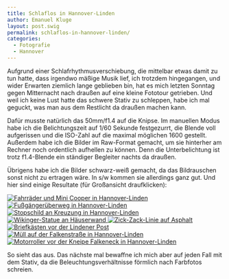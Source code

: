 ```yaml
---
title: Schlaflos in Hannover-Linden
author: Emanuel Kluge
layout: post.swig
permalink: schlaflos-in-hannover-linden/
categories:
  - Fotografie
  - Hannover
---
```


Aufgrund einer Schlafrhythmusverschiebung, die mittelbar etwas damit zu tun hatte, dass irgendwo mäßige Musik lief, ich trotzdem hingegangen, und wider Erwarten ziemlich lange geblieben bin, hat es mich letzten Sonntag gegen Mitternacht nach draußen auf eine kleine Fototour getrieben. Und weil ich keine Lust hatte das schwere Stativ zu schleppen, habe ich mal geguckt, was man aus dem Restlicht da draußen machen kann.

Dafür musste natürlich das 50mm/f1.4 auf die Knipse. Im manuellen Modus habe ich die Belichtungszeit auf 1/60 Sekunde festgezurrt, die Blende voll aufgerissen und die ISO-Zahl auf die maximal möglichen 1600 gestellt. Außerdem habe ich die Bilder im Raw-Format gemacht, um sie hinterher am Rechner noch ordentlich aufhellen zu können. Denn die Unterbelichtung ist trotz f1.4-Blende ein ständiger Begleiter nachts da draußen.

Übrigens habe ich die Bilder schwarz-weiß gemacht, da das Bildrauschen sonst nicht zu ertragen wäre. In s/w kommen sie allerdings ganz gut. Und hier sind einige Resultate (für Großansicht draufklicken):

<a href="/wp-content/uploads/2009/07/fahrraeder-und-mini-cooper-in-hannover-linden.jpg" rel="lightbox">
  <noscript data-src="/wp-content/uploads/2009/07/fahrraeder-und-mini-cooper-in-hannover-linden-480x319.jpg" data-alt="Fahrräder und Mini Cooper in Hannover-Linden">
<img src="/wp-content/uploads/2009/07/fahrraeder-und-mini-cooper-in-hannover-linden-480x319.jpg" alt="Fahrräder und Mini Cooper in Hannover-Linden">
</noscript>
</a>

<a href="/wp-content/uploads/2009/07/fussgaengerueberweg-in-hannover-linden.jpg" rel="lightbox">
  <noscript data-src="/wp-content/uploads/2009/07/fussgaengerueberweg-in-hannover-linden-480x319.jpg" data-alt="Fußgängerüberweg in Hannover-Linden">
<img src="/wp-content/uploads/2009/07/fussgaengerueberweg-in-hannover-linden-480x319.jpg" alt="Fußgängerüberweg in Hannover-Linden">
</noscript>
</a>

<a href="/wp-content/uploads/2009/07/stopschild-an-kreuzung-in-hannover-linden.jpg" rel="lightbox">
  <noscript data-src="/wp-content/uploads/2009/07/stopschild-an-kreuzung-in-hannover-linden-480x319.jpg" data-alt="Stopschild an Kreuzung in Hannover-Linden">
<img src="/wp-content/uploads/2009/07/stopschild-an-kreuzung-in-hannover-linden-480x319.jpg" alt="Stopschild an Kreuzung in Hannover-Linden">
</noscript>
</a>

<a href="/wp-content/uploads/2009/07/wikinger-statue-an-haeuserwand.jpg" rel="lightbox">
  <noscript data-src="/wp-content/uploads/2009/07/wikinger-statue-an-haeuserwand-480x319.jpg" data-alt="Wikinger-Statue an Häuserwand">
<img src="/wp-content/uploads/2009/07/wikinger-statue-an-haeuserwand-480x319.jpg" alt="Wikinger-Statue an Häuserwand">
</noscript>
</a>

<a href="/wp-content/uploads/2009/07/zick-zack-linie-auf-asphalt.jpg" rel="lightbox">
  <noscript data-src="/wp-content/uploads/2009/07/zick-zack-linie-auf-asphalt-480x319.jpg" data-alt="Zick-Zack-Linie auf Asphalt">
<img src="/wp-content/uploads/2009/07/zick-zack-linie-auf-asphalt-480x319.jpg" alt="Zick-Zack-Linie auf Asphalt">
</noscript>
</a>

<a href="/wp-content/uploads/2009/07/briefkaesten-vor-der-lindener-post.jpg" rel="lightbox">
  <noscript data-src="/wp-content/uploads/2009/07/briefkaesten-vor-der-lindener-post-480x319.jpg" data-alt="Briefkästen vor der Lindener Post">
<img src="/wp-content/uploads/2009/07/briefkaesten-vor-der-lindener-post-480x319.jpg" alt="Briefkästen vor der Lindener Post">
</noscript>
</a>

<a href="/wp-content/uploads/2009/07/muell-auf-der-falkenstrasse-in-hannover-linden.jpg" rel="lightbox">
  <noscript data-src="/wp-content/uploads/2009/07/muell-auf-der-falkenstrasse-in-hannover-linden-480x319.jpg" data-alt="Müll auf der Falkenstraße in Hannover-Linden">
<img src="/wp-content/uploads/2009/07/muell-auf-der-falkenstrasse-in-hannover-linden-480x319.jpg" alt="Müll auf der Falkenstraße in Hannover-Linden">
</noscript>
</a>

<a href="/wp-content/uploads/2009/07/motorroller-vor-der-kneipe-falkeneck-in-hannover-linden.jpg" rel="lightbox">
  <noscript data-src="/wp-content/uploads/2009/07/motorroller-vor-der-kneipe-falkeneck-in-hannover-linden-480x319.jpg" data-alt="Motorroller vor der Kneipe Falkeneck in Hannover-Linden">
<img src="/wp-content/uploads/2009/07/motorroller-vor-der-kneipe-falkeneck-in-hannover-linden-480x319.jpg" alt="Motorroller vor der Kneipe Falkeneck in Hannover-Linden">
</noscript>
</a>

So sieht das aus. Das nächste mal bewaffne ich mich aber auf jeden Fall mit dem Stativ, da die Beleuchtungsverhältnisse förmlich nach Farbfotos schreien.
